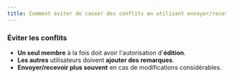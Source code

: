 ```yaml
---
title: Comment éviter de causer des conflits en utilisant envoyer/recevoir (0.4d)
---
```

### Éviter les conflits

-  **Un seul membre** à la fois doit avoir l'autorisation d'**édition**.
-  **Les autres** utilisateurs doivent **ajouter des remarques**.
-  **Envoyer/recevoir plus souvent** en cas de modifications considérables.
